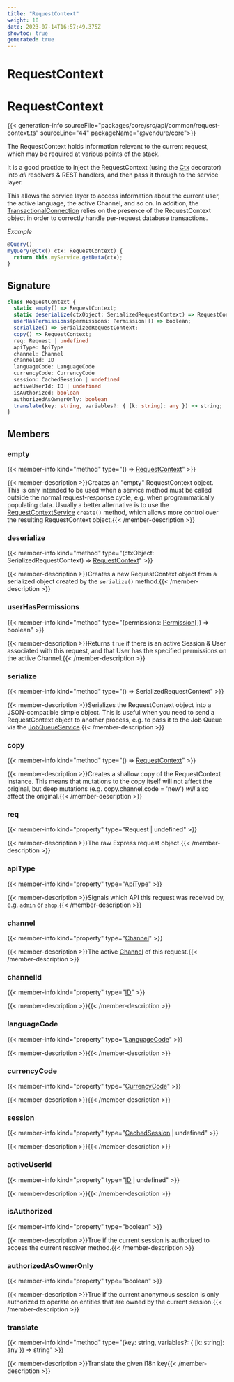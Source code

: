 ```yaml
---
title: "RequestContext"
weight: 10
date: 2023-07-14T16:57:49.375Z
showtoc: true
generated: true
---
```

<!-- This file was generated from the Vendure source. Do not modify. Instead, re-run the "docs:build" script -->

# RequestContext
<div class="symbol">


# RequestContext

{{< generation-info sourceFile="packages/core/src/api/common/request-context.ts" sourceLine="44" packageName="@vendure/core">}}

The RequestContext holds information relevant to the current request, which may be
required at various points of the stack.

It is a good practice to inject the RequestContext (using the <a href='/typescript-api/request/ctx-decorator#ctx'>Ctx</a> decorator) into
_all_ resolvers & REST handlers, and then pass it through to the service layer.

This allows the service layer to access information about the current user, the active language,
the active Channel, and so on. In addition, the <a href='/typescript-api/data-access/transactional-connection#transactionalconnection'>TransactionalConnection</a> relies on the
presence of the RequestContext object in order to correctly handle per-request database transactions.

*Example*

```TypeScript
@Query()
myQuery(@Ctx() ctx: RequestContext) {
  return this.myService.getData(ctx);
}
```

## Signature

```TypeScript
class RequestContext {
  static empty() => RequestContext;
  static deserialize(ctxObject: SerializedRequestContext) => RequestContext;
  userHasPermissions(permissions: Permission[]) => boolean;
  serialize() => SerializedRequestContext;
  copy() => RequestContext;
  req: Request | undefined
  apiType: ApiType
  channel: Channel
  channelId: ID
  languageCode: LanguageCode
  currencyCode: CurrencyCode
  session: CachedSession | undefined
  activeUserId: ID | undefined
  isAuthorized: boolean
  authorizedAsOwnerOnly: boolean
  translate(key: string, variables?: { [k: string]: any }) => string;
}
```
## Members

### empty

{{< member-info kind="method" type="() => <a href='/typescript-api/request/request-context#requestcontext'>RequestContext</a>"  >}}

{{< member-description >}}Creates an "empty" RequestContext object. This is only intended to be used
when a service method must be called outside the normal request-response
cycle, e.g. when programmatically populating data. Usually a better alternative
is to use the <a href='/typescript-api/request/request-context-service#requestcontextservice'>RequestContextService</a> `create()` method, which allows more control
over the resulting RequestContext object.{{< /member-description >}}

### deserialize

{{< member-info kind="method" type="(ctxObject: SerializedRequestContext) => <a href='/typescript-api/request/request-context#requestcontext'>RequestContext</a>"  >}}

{{< member-description >}}Creates a new RequestContext object from a serialized object created by the
`serialize()` method.{{< /member-description >}}

### userHasPermissions

{{< member-info kind="method" type="(permissions: <a href='/typescript-api/common/permission#permission'>Permission</a>[]) => boolean"  >}}

{{< member-description >}}Returns `true` if there is an active Session & User associated with this request,
and that User has the specified permissions on the active Channel.{{< /member-description >}}

### serialize

{{< member-info kind="method" type="() => SerializedRequestContext"  >}}

{{< member-description >}}Serializes the RequestContext object into a JSON-compatible simple object.
This is useful when you need to send a RequestContext object to another
process, e.g. to pass it to the Job Queue via the <a href='/typescript-api/job-queue/job-queue-service#jobqueueservice'>JobQueueService</a>.{{< /member-description >}}

### copy

{{< member-info kind="method" type="() => <a href='/typescript-api/request/request-context#requestcontext'>RequestContext</a>"  >}}

{{< member-description >}}Creates a shallow copy of the RequestContext instance. This means that
mutations to the copy itself will not affect the original, but deep mutations
(e.g. copy.channel.code = 'new') *will* also affect the original.{{< /member-description >}}

### req

{{< member-info kind="property" type="Request | undefined"  >}}

{{< member-description >}}The raw Express request object.{{< /member-description >}}

### apiType

{{< member-info kind="property" type="<a href='/typescript-api/request/api-type#apitype'>ApiType</a>"  >}}

{{< member-description >}}Signals which API this request was received by, e.g. `admin` or `shop`.{{< /member-description >}}

### channel

{{< member-info kind="property" type="<a href='/typescript-api/entities/channel#channel'>Channel</a>"  >}}

{{< member-description >}}The active <a href='/typescript-api/entities/channel#channel'>Channel</a> of this request.{{< /member-description >}}

### channelId

{{< member-info kind="property" type="<a href='/typescript-api/common/id#id'>ID</a>"  >}}

{{< member-description >}}{{< /member-description >}}

### languageCode

{{< member-info kind="property" type="<a href='/typescript-api/common/language-code#languagecode'>LanguageCode</a>"  >}}

{{< member-description >}}{{< /member-description >}}

### currencyCode

{{< member-info kind="property" type="<a href='/typescript-api/common/currency-code#currencycode'>CurrencyCode</a>"  >}}

{{< member-description >}}{{< /member-description >}}

### session

{{< member-info kind="property" type="<a href='/typescript-api/auth/session-cache-strategy#cachedsession'>CachedSession</a> | undefined"  >}}

{{< member-description >}}{{< /member-description >}}

### activeUserId

{{< member-info kind="property" type="<a href='/typescript-api/common/id#id'>ID</a> | undefined"  >}}

{{< member-description >}}{{< /member-description >}}

### isAuthorized

{{< member-info kind="property" type="boolean"  >}}

{{< member-description >}}True if the current session is authorized to access the current resolver method.{{< /member-description >}}

### authorizedAsOwnerOnly

{{< member-info kind="property" type="boolean"  >}}

{{< member-description >}}True if the current anonymous session is only authorized to operate on entities that
are owned by the current session.{{< /member-description >}}

### translate

{{< member-info kind="method" type="(key: string, variables?: { [k: string]: any }) => string"  >}}

{{< member-description >}}Translate the given i18n key{{< /member-description >}}


</div>
